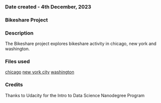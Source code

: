 ### Date created - 4th December, 2023

### Bikeshare Project

### Description
The Bikeshare project explores bikeshare activity in chicago, new york and washington.

### Files used
[chicago](chicago.csv)
[new york city](new_york_city.csv)
[washington](washington.csv)

### Credits
Thanks to Udacity for the Intro to Data Science Nanodegree Program


